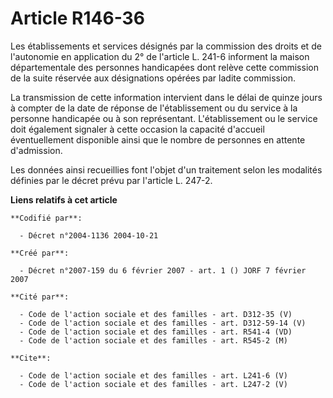# Article R146-36

Les établissements et services désignés par la commission des droits et de l'autonomie en application du 2° de l'article L.
241-6 informent la maison départementale des personnes handicapées dont relève cette commission de la suite réservée aux
désignations opérées par ladite commission.

La transmission de cette information intervient dans le délai de quinze jours à compter de la date de réponse de
l'établissement ou du service à la personne handicapée ou à son représentant. L'établissement ou le service doit également
signaler à cette occasion la capacité d'accueil éventuellement disponible ainsi que le nombre de personnes en attente
d'admission.

Les données ainsi recueillies font l'objet d'un traitement selon les modalités définies par le décret prévu par l'article L.
247-2.

**Liens relatifs à cet article**

	**Codifié par**:

	  - Décret n°2004-1136 2004-10-21

	**Créé par**:

	  - Décret n°2007-159 du 6 février 2007 - art. 1 () JORF 7 février 2007

	**Cité par**:

	  - Code de l'action sociale et des familles - art. D312-35 (V)
	  - Code de l'action sociale et des familles - art. D312-59-14 (V)
	  - Code de l'action sociale et des familles - art. R541-4 (VD)
	  - Code de l'action sociale et des familles - art. R545-2 (M)

	**Cite**:

	  - Code de l'action sociale et des familles - art. L241-6 (V)
	  - Code de l'action sociale et des familles - art. L247-2 (V)
